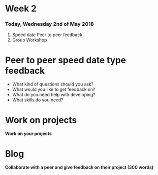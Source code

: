 # Week 2

### Today, Wednesday 2nd of May 2018

1. Speed date Peer to peer feedback
2. Group Workshop

# Peer to peer speed date type feedback

* What kind of questions should you ask?
* What would you like to get feedback on?
* What do you need help with developing?
* What skills do you need?

# Work on projects

**Work on your projects**

# Blog

**Collaborate with a peer and give feedback on their project (300 words)**
